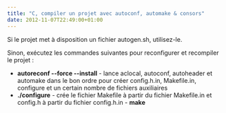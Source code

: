 ```yaml
---
title: "C, compiler un projet avec autoconf, automake & consors"
date: 2012-11-07T22:49:00+01:00
---
```

Si le projet met à disposition un fichier autogen.sh, utilisez-le.

Sinon, exécutez les commandes suivantes pour reconfigurer et recompiler le projet :



- <b>autoreconf --force --install</b> - lance aclocal, autoconf, autoheader et automake dans le bon ordre pour créer config.h.in, Makefile.in, configure et un certain nombre de fichiers auxiliaires
- <b>./configure</b> - crée le fichier Makefile à partir du fichier Makefile.in et config.h à partir du fichier config.h.in - <b>make</b>





